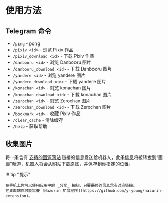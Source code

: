 # 使用方法

## Telegram 命令

- `/ping` - pong
- `/pixiv <id>` - 浏览 Pixiv 作品
- `/pixiv_download <id>` - 下载 Pixiv 作品
- `/danbooru <id>` - 浏览 Danbooru 图片
- `/danbooru_download <id>` - 下载 Danbooru 图片
- `/yandere <id>` - 浏览 yandere 图片
- `/yandere_download <id>` - 下载 yandere 图片
- `/konachan <id>` - 浏览 konachan 图片
- `/konachan_download <id>` - 下载 konachan 图片
- `/zerochan <id>` - 浏览 Zerochan 图片
- `/zerochan_download <id>` - 下载 Zerochan 图片
- `/bookmark <id>` - 收藏 Pixiv 作品
- `/clear_cache` - 清除缓存
- `/help` - 获取帮助

## 收集图片

将一条含有 [支持的图源网站](/zh/site) 链接的信息发送给机器人，此条信息将被转发到“画廊”频道，机器人将会从网站下载原图，并保存到你指定的位置。

!!! tip "提示"

    在手机上你可以使用应用中的 _分享_ 按钮，只要最终的信息含有对应链接。
    在桌面端你可能需要 [Nazurin 扩展程序](https://github.com/y-young/nazurin-extension)。
